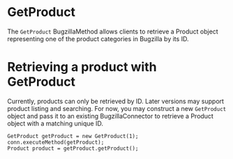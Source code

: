 # GetProduct #

The `GetProduct` BugzillaMethod allows clients to retrieve a Product object representing one of the product categories in Bugzilla by its ID.


# Retrieving a product with GetProduct #

Currently, products can only be retrieved by ID. Later versions may support product listing and searching. For now, you may construct a new `GetProduct` object and pass it to an existing BugzillaConnector to retrieve a Product object with a matching unique ID.

```
GetProduct getProduct = new GetProduct(1);
conn.executeMethod(getProduct);
Product product = getProduct.getProduct();
```